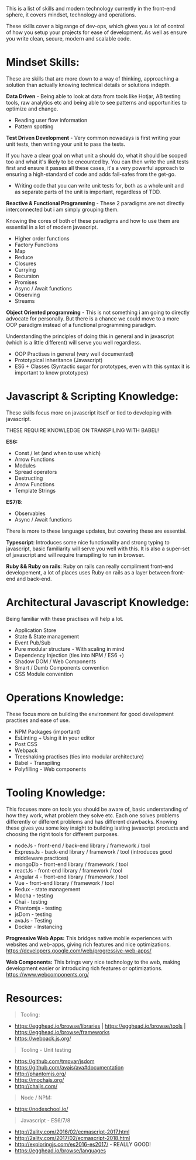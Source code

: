 This is a list of skills and modern technology currently in the front-end sphere, it covers mindset, technology and operations. 

These skills cover a big range of dev-ops, which gives you a lot of control of how you setup your projects for ease of development. 
As well as ensure you write clean, secure, modern and scalable code. 

Mindset Skills:
===============

These are skills that are more down to a way of thinking, approaching a solution than actually knowing technical details or solutions indepth. 

**Data Driven** - Being able to look at data from tools like Hotjar, AB testing tools, raw analytics etc and being able to see patterns and opportunities to optimize and change. 

- Reading user flow information
- Pattern spotting

**Test Driven Development** - Very common nowadays is first writing your unit tests, then writing your unit to pass the tests. 

If you have a clear goal on what unit a should do, what it should be scoped too and what it's likely to be encounted by. You can then write the unit tests first and ensure it passes all these cases, it's a very powerful approach to ensuring a high-standard of code and adds fail-safes from the get-go. 

- Writing code that you can write unit tests for, both as a whole unit and as separate parts of the unit is important, regardless of TDD. 

**Reactive & Functional Programming** - These 2 paradigms are not directly interconnected but i am simply grouping them.

Knowing the cores of both of these paradigms and how to use them are essential in a lot of modern javascript.

- Higher order functions
- Factory Functions
- Map
- Reduce
- Closures
- Currying
- Recursion
- Promises
- Async / Await functions
- Observing
- Streams

**Object Oriented programming** - This is not something i am going to directly advocate for personally. But there is a chance we could move to a more OOP paradigm instead of a functional programming paradigm. 

Understanding the principles of doing this in general and in javascript (which is a little different) will serve you well regardless. 

- OOP Practises in general (very well documented)
- Prototypical inheritance (Javascript)
- ES6 + Classes (Syntactic sugar for prototypes, even with this syntax it is important to know prototypes)

Javascript & Scripting Knowledge:
=====================

These skills focus more on javascript itself or tied to developing with javascript.

THESE REQUIRE KNOWLEDGE ON TRANSPILING WITH BABEL! 

**ES6:**

- Const / let (and when to use which)
- Arrow Functions
- Modules
- Spread operators
- Destructing
- Arrow Functions
- Template Strings


**ES7/8**:

- Observables
- Async / Await functions

There is more to these language updates, but covering these are essential.

**Typescript**:
Introduces some nice functionality and strong typing to javascript, basic familiarity will serve you well with this. 
It is also a super-set of javascript and will require transpiling to run in browser. 

**Ruby && Ruby on rails**:
Ruby on rails can really compliment front-end developement, a lot of places uses Ruby on rails as a layer between front-end and back-end. 


Architectural Javascript Knowledge:
===================================

Being familiar with these practises will help a lot. 

- Application Store
- State & State management 
- Event Pub/Sub
- Pure modular structure - With scaling in mind
- Dependency Injection (ties into NPM / ES6 +)
- Shadow DOM / Web Components
- Smart / Dumb Components convention
- CSS Module convention

Operations Knowledge:
=====================

These focus more on building the environment for good development practises and ease of use. 

- NPM Packages (important)
- EsLinting + Using it in your editor
- Post CSS
- Webpack
- Treeshaking practises (ties into modular architecture)
- Babel - Transpiling
- Polyfilling - Web components

Tooling Knowledge:
==================

This focuses more on tools you should be aware of, basic understanding of how they work, what problem they solve etc. Each one solves problems differently or different problems and has different drawbacks. Knowing these gives you some key insight to building lasting javascript products and choosing the right tools for different purposes.

- nodeJs - front-end / back-end library / framework / tool
- ExpressJs - back-end library / framework / tool (introduces good middleware practices)
- mongoDb - front-end library / framework / tool
- reactJs - front-end library / framework / tool
- Angular 4 - front-end library / framework / tool
- Vue - front-end library / framework / tool
- Redux - state management
- Mocha - testing
- Chai - testing
- Phantomjs - testing
- jsDom - testing
- avaJs - Testing 
- Docker - Instancing

**Progressive Web Apps:**
This bridges native mobile experiences with websites and web-apps, giving rich features and nice optimizations.
https://developers.google.com/web/progressive-web-apps/

**Web Components:**
This brings very nice technology to the web, making development easier or introducing rich features or optimizations.
https://www.webcomponents.org/

Resources:
==========

> Tooling: 
- https://egghead.io/browse/libraries | https://egghead.io/browse/tools | https://egghead.io/browse/frameworks
- https://webpack.js.org/


> Tooling - Unit testing
- https://github.com/tmpvar/jsdom
- https://github.com/avajs/ava#documentation
- http://phantomjs.org/
- https://mochajs.org/
- http://chaijs.com/

> Node / NPM:
- https://nodeschool.io/

> Javascript - ES6/7/8
- http://2ality.com/2016/02/ecmascript-2017.html
- http://2ality.com/2017/02/ecmascript-2018.html
- http://exploringjs.com/es2016-es2017/ - REALLY GOOD! 
- https://egghead.io/browse/languages
